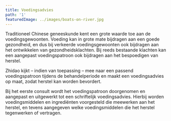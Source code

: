 ```yaml
---
title: Voedingsadvies
path: '1'
featuredImage: ../images/boats-on-river.jpg
---
```


Traditioneel Chinese geneeskunde kent een grote waarde toe aan de voedingsgewoonten. Voeding kan in grote mate bijdragen aan een goede gezondheid, en dus bij verkeerde voedingsgewoonten ook bijdragen aan het ontwikkelen van gezondheidsklachten. Bij reeds bestaande klachten kan een aangepast voedingspatroon ook bijdragen aan het bespoedigen van herstel.

Zhidao kijkt – indien van toepassing – mee naar een passend voedingspatroon tijdens de behandelperiode en maakt een voedingsadvies op maat, zodat herstel kan worden bevordert.

Bij het eerste consult wordt het voedingspatroon doorgenomen en aangepast en uitgewerkt tot een schriftelijk voedingsadvies. Hierbij worden voedingsmiddelen en ingrediënten voorgesteld die meewerken aan het herstel, en tevens aangegeven welke voedingsmiddelen die het herstel tegenwerken of vertragen.